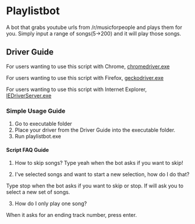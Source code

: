 # Playlistbot
A bot that grabs youtube urls from /r/musicforpeople and plays them for you.  Simply input a range of songs(5->200) and it will play those songs.

## Driver Guide
For users wanting to use this script with Chrome, [chromedriver.exe](https://chromedriver.chromium.org/)

For users wanting to use this script with Firefox, [geckodriver.exe](https://github.com/mozilla/geckodriver/releases)

For users wanting to use this script with Internet Explorer, [IEDriverServer.exe](https://selenium.dev/downloads/)

### Simple Usage Guide
1. Go to executable folder 
2. Place your driver from the Driver Guide into the executable folder.
3. Run playlistbot.exe

#### Script FAQ Guide
1. How to skip songs?
Type yeah when the bot asks if you want to skip!

2. I've selected songs and want to start a new selection, how do I do that?

Type stop when the bot asks if you want to skip or stop.  If will ask you to select a new set of songs.

3. How do I only play one song?

When it asks for an ending track number, press enter.
